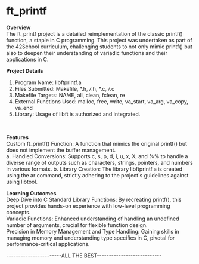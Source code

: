 # ft_printf
**Overview**
</br>
The ft_printf project is a detailed reimplementation of the classic printf() function, a staple in C programming. This project was undertaken as part of the 42School curriculum, challenging students to not only mimic printf() but also to deepen their understanding of variadic functions and their applications in C.

**Project Details**
</br>
1. Program Name: libftprintf.a
2. Files Submitted: Makefile, *.h, */*.h, *.c, */*.c
3. Makefile Targets: NAME, all, clean, fclean, re
4. External Functions Used: malloc, free, write, va_start, va_arg, va_copy, va_end
5. Library: Usage of libft is authorized and integrated.
</br>

**Features**
</br>
Custom ft_printf() Function: A function that mimics the original printf() but does not implement the buffer management.
</br>
a. Handled Conversions: Supports c, s, p, d, i, u, x, X, and %% to handle a diverse range of outputs such as characters, strings, pointers, and numbers in various formats.
b. Library Creation: The library libftprintf.a is created using the ar command, strictly adhering to the project's guidelines against using libtool.
</br>

**Learning Outcomes**
</br>
Deep Dive into C Standard Library Functions: By recreating printf(), this project provides hands-on experience with low-level programming concepts.
</br>
Variadic Functions: Enhanced understanding of handling an undefined number of arguments, crucial for flexible function design.
</br>
Precision in Memory Management and Type Handling: Gaining skills in managing memory and understanding type specifics in C, pivotal for performance-critical applications.

-----------------------ALL THE BEST---------------------------
